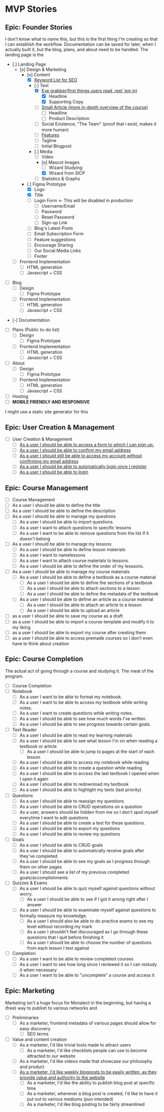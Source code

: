# MVP Stories 

## Epic: Founder Stories 

I don't know what to name this, but this is the first thing I'm creating so that I can establish the workflow. Documentation can be saved for later, when I actually built it, but the blog, plans, and about need to be handled. The landing page is the 

* [.] Landing Page 
	* [o] Design & Marketing
		* [o] Content
			* [X] [Keyword List for SEO](.stories/other/landing_keywords.md)
			* [.] Text
				* [X] [Eye grabber(first things users read, reel 'em in)](.stories/other/landing_headline.md)
					* [X] Headline 
					* [X] Supporting Copy 
				* [ ] [Small Article (more in-depth overview of the course)](.stories/other/landing_article.md)
					* [ ] Headline
					* [ ] Product Description
				* [ ] Social Existence, "The Team" (proof that i exist, makes it more human)
				* [ ] [Features](.stories/other/landing_features.md)
				* [ ] Tagline
				* [ ] Initial Blogpost
			* [.] Media
				* [ ] Video
				* [o] Mascot Images
					* [ ] Wizard Studying
					* [X] Wizard from SICP
				* [ ] Statistics & Graphs
		* [.] Figma Prototype
			* [X] Logo
			* [X] Title
			* [ ] Login Form <- This will be disabled in production
				* [ ] Username/Email
				* [ ] Password
				* [ ] Reset Password
				* [ ] Sign-up Link
			* [ ] Blog's Latest Posts
			* [ ] Email Subscription Form
			* [ ] Feature suggestions
			* [ ] Encourage Sharing 
			* [ ] Our Social Media Links
			* [ ] Footer
	* [ ] Frontend Implementation
		* [ ] HTML generation
		* [ ] Javascript + CSS
* [ ] Blog
	* [ ] Design
		* [ ] Figma Prototype
	* [ ] Frontend Implementation
		* [ ] HTML generation
		* [ ] Javascript + CSS
* [-] Documentation
* [ ] Plans (Public to-do list)
	* [ ] Design
		* [ ] Figma Prototype
	* [ ] Frontend Implementation
		* [ ] HTML generation
		* [ ] Javascript + CSS
* [ ] About
	* [ ] Design
		* [ ] Figma Prototype
	* [ ] Frontend Implementation
		* [ ] HTML generation
		* [ ] Javascript + CSS
* [ ] Hosting
* [ ] **MOBILE FRIENDLY AND RESPONSIVE**

I might use a static site generator for this

## Epic: User Creation & Management

* [ ] User Creation & Management
	* [ ] [As a user I should be able to access a form to which I can sign up.](.stories/user/form)
	* [ ] [As a user I should be able to confirm my email address](.stories/user/confirm)
	* [ ] [As a user I should still be able to access my account without confirming my email address](.stories/user/account)
	* [ ] [As a user I should be able to automatically login once I register](.stories/user/login)
	* [ ] [As a user I should be able to login](.stories/user/login)

## Epic: Course Management

* [ ] Course Management
* [ ] As a user I should be able to define the title
* [ ] As a user I should be able to define the description
* [ ] As a user I should be able to manage my questions
	* [ ] As a user I should be able to import questions.
	* [ ] As a user I want to attach questions to specific lessons
	* [ ] As a user I want to be able to remove questions from the list if it doesn't belong
* [ ] As a user I should be able to manage my lessons
	* [ ] As a user I should be able to define lesson materials
	* [ ] As a user I want to namelessons
	* [ ] As a user I want to attach course materials to lessons.
	* [ ] As a user I should be able to define the order of my lesssons.
* [ ] As a user I should be able to manage my course materials
	* [ ] As a user I should be able to define a textbook as a course material
		* [ ] As a user I should be able to define the sections of a textbook
		* [ ] As a user I should be able to attach sections to a lesson
		* [ ] As a user I should be able to define the metadata of the textbook
	* [ ] As a user I should be able to define an article as a course material
		* [ ] As a user I should be able to attach an article to a lesson
		* [ ] As a user I should be able to upload an article
* [ ] as a user I should be able to save my course as a draft
* [ ] as a user I should be able to import a course template and modify it to my liking
* [ ] as a user I should be able to export my course after creating them
* [ ] as a user I should be able to access premade courses so I don't even have to think about creation

## Epic: Course Completion 

The actual act of going through a course and studying it. The meat of the program.

* [ ] Course Completion
* [ ] Notebook
	* [ ]  As a user I want to be able to format my notebook.
	* [ ]  As a user I want to be able to access my textbook while writing notes.
	* [ ]  As a user I want to create questions while writing notes.
	* [ ]  As a user I should be able to see how much words I've written.
	* [ ]  As a user I should be able to see progress towards certain goals. 
* [ ]  Text Reader
	* [ ]  As a user I should be able to read my learning materials
	* [ ]  As a user I should be able to see what lesson I'm on when reading a textbook or article
		* [ ]  As a user I should be able to jump to pages at the start of each lesson
	* [ ]  As a user I should be able to access my notebook while reading
	* [ ]  As a user I should be able to create a question while reading
	* [ ]  As a user I should be able to access the last textbook I opened when I open it again
	* [ ]  As a user I should be able to redownload my textbook
	* [ ]  As a user I should be able to highlight my texts (last priority)
* [ ]  Questions
	* [ ]  As a user I should be able to reassign my questions
	* [ ]  As a user I should be able to CRUD operations on a question
	* [ ]  As a user, answers should be hidden from me so I don't spoil myself everytime I want to edit questions
	* [ ]  As a user I should be able to create a test for these questions.
	* [ ]  As a user I should be able to export my questions
	* [ ]  As a user I should be able to review my questions
* [ ]  Goals
	* [ ]  As a user I should be able to CRUD goals
	* [ ]  As a user I should be able to automatically receive goals after they've completed
	* [ ]  As a user I should be able to see my goals as I progress through them on other pages
	* [ ]  As a user I should see a list of my previous completed goals/accomplishments
* [ ]  Quizzes & Exams
	* [ ]  As a user I should be able to quiz myself against questions without worry.
		* [ ]  As a user I should be able to see if I got it wrong right after I answer
	* [ ]  As a user I should be able to examinate myself against questions to formally measure my knowledge.
		* [ ]  As a user I should also be able to do practice exams to see my level without recording my mark
		* [ ]  As a user I shouldn't feel discouraged as I go through these questions that I quit before finishing it
		* [ ]  As a user I should be able to choose the number of questions from each lesson I test against
* [ ]  Completion
	* [ ]  As a user I want to be able to review completed courses
	* [ ]  As a user I want to see how long since I reviewed it so I can restudy it when necessary
	* [ ]  As a user I want to be able to "uncomplete" a course and access it

## Epic: Marketing

Marketing isn't a huge focus for Monalect in the beginning, but having a (free) way to publish to various networks and 

* [ ] Preliminaries
	* [ ] As a marketer, frontend metadata of various pages should allow for easy discovery 
		* [ ] SEO terms
* [ ] Value and content creation
	* [ ] As a marketer, I'd like trivial tools made to attract users
		* [ ] As a marketer, I'd like checklists people can use to become attracted to our website
	* [ ] As a marketer, I'd like videos made that showcase our philosophy and product
	* [ ] [As a marketer, I'd like weekly blogposts to be easily written, as they provide value and authority to the website](.stories/marketing/blog.md)
		* [ ] As a marketer, I'd like the ability to publish blog post at specific time
		* [ ] As a marketer, whenever a blog post is created, I'd like to have it put out to various mediums (pun intended)
		* [ ] As a marketer, I'd like blog posting to be fairly streamlined
